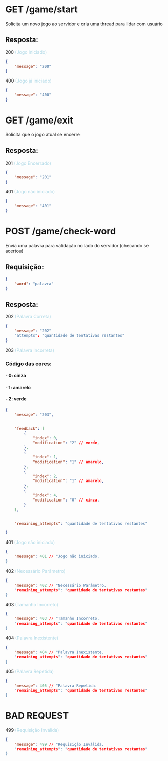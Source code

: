 # GET /game/start
Solicita um novo jogo ao servidor e cria uma thread para lidar com usuário

## Resposta:
200 <span style="color:lightblue"> (Jogo Iniciado) </span>
```json
{
    "message": "200"
}
```

400  <span style="color:lightblue"> (Jogo já iniciado) </span>
```json
{
    "message": "400"
}
```


# GET /game/exit
Solicita que o jogo atual se encerre

## Resposta:
201 <span style="color:lightblue"> (Jogo Encerrado) </span>
```json
{
    "message": "201"
}
```

401  <span style="color:lightblue"> (Jogo não iniciado) </span>
```json
{
    "message": "401"
}
```


# POST /game/check-word
Envia uma palavra para validação no lado do servidor (checando se acertou)

## Requisição:
```json
{
    "word": "palavra"
}
```

## Resposta:
202 <span style="color:lightblue"> (Palavra Correta) </span>
```json
{
    "message": "202"
    "attempts": "quantidade de tentativas restantes"
}
```

203 <span style="color:lightblue"> (Palavra Incorreta) </span>

### Código das cores:
#### - 0: cinza 
#### - 1: amarelo
#### - 2: verde

```json
{
    "message": "203",


    "feedback": [
        {
            "index": 0,
            "modification": "2" // verde,
        },
        {
            "index": 1,
            "modification": "1" // amarelo,
        },
        {
            "index": 2,
            "modification": "1" // amarelo,
        },
        {
            "index": 4,
            "modification": "0" // cinza,
        }
    ],


    "remaining_attempts": "quantidade de tentativas restantes"

}
```

401  <span style="color:lightblue"> (Jogo não iniciado) </span>
```json
{
    "message": 401 // "Jogo não iniciado.
}
```

402 <span style="color:lightblue"> (Necessário Parâmetro) </span>
```json
{
    "message": 402 // "Necessário Parâmetro.
    "remaining_attempts": "quantidade de tentativas restantes"
}
```

403  <span style="color:lightblue"> (Tamanho Incorreto) </span>
```json
{
    "message": 403 // "Tamanho Incorreto.
    "remaining_attempts": "quantidade de tentativas restantes"
}
```

404  <span style="color:lightblue"> (Palavra Inexistente) </span>
```json
{
    "message": 404 // "Palavra Inexistente.
    "remaining_attempts": "quantidade de tentativas restantes"
}
```

405  <span style="color:lightblue"> (Palavra Repetida) </span>
```json
{
    "message": 405 // "Palavra Repetida.
    "remaining_attempts": "quantidade de tentativas restantes"
}
```


# BAD REQUEST

499  <span style="color:lightblue"> (Requisição Inválida) </span>
```json
{
    "message": 499 // "Requisição Inválida.
    "remaining_attempts": "quantidade de tentativas restantes"
}
```